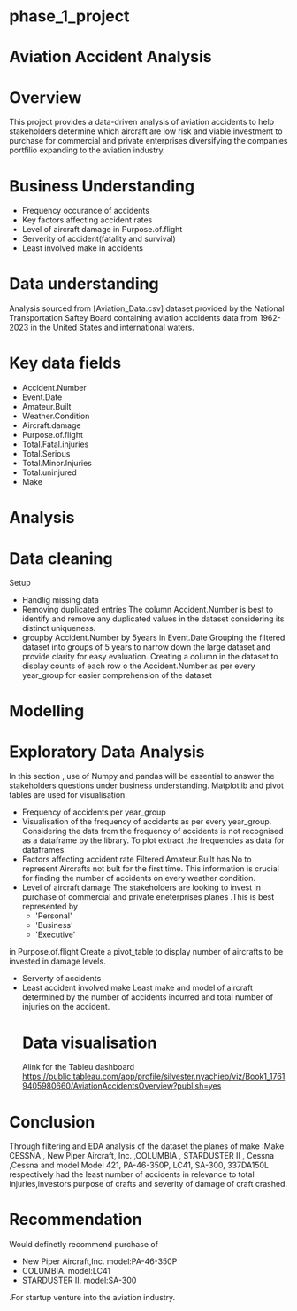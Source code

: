 # phase_1_project 
# Aviation Accident Analysis
# Overview
This project provides a data-driven analysis of aviation accidents to help stakeholders determine which aircraft are low risk and viable investment to purchase for commercial and private enterprises diversifying the companies portfilio expanding to the aviation industry.
# Business Understanding
- Frequency occurance of accidents
- Key factors affecting accident rates
- Level of aircraft damage in Purpose.of.flight
- Serverity of accident(fatality and survival)
- Least involved make in accidents
# Data understanding
Analysis sourced from [Aviation_Data.csv] dataset provided by the National Transportation Saftey Board containing aviation accidents data from 1962-2023 in the United States and international waters.
# Key data fields
- Accident.Number
- Event.Date
- Amateur.Built
- Weather.Condition
- Aircraft.damage
- Purpose.of.flight
- Total.Fatal.injuries
- Total.Serious
- Total.Minor.Injuries
- Total.uninjured
- Make
# Analysis
# Data cleaning 
Setup
   - Handlig missing data
   - Removing duplicated entries
   The column Accident.Number is best to identify and remove any duplicated values in the dataset considering its distinct uniqueness.
   - groupby Accident.Number by 5years in Event.Date
   Grouping the filtered dataset into groups of 5 years to narrow down the large dataset and provide clarity for easy evaluation.
   Creating a column in the dataset to display counts of each row o the Accident.Number as per every year_group for easier comprehension of the dataset
# Modelling
   # Exploratory Data Analysis
   In this section , use of Numpy and pandas will be essential to answer the stakeholders questions under business understanding.
Matplotlib and pivot tables are used for visualisation.
   - Frequency of accidents per year_group
   - Visualisation of the frequency of accidents as per every year_group.
Considering the data from the frequency of accidents is not recognised as a dataframe by the library. To plot extract the frequencies as data for dataframes. 
- Factors affecting accident rate
Filtered Amateur.Built has No to represent Aircrafts not bult for the first time. This information is crucial for finding the number of accidents on every weather condition.
- Level of aircraft damage
The stakeholders are looking to invest in purchase of commercial and private eneterprises planes .This is best represented by 
  - 'Personal'
  - 'Business'
  - 'Executive'


in Purpose.of.flight
Create a pivot_table to display number of aircrafts to be invested in damage levels.
- Serverty of accidents
- Least accident involved make
Least make and model of aircraft determined by the number of accidents incurred and total number of injuries on the accident.
   # Data visualisation
   Alink for the Tableu dashboard
   https://public.tableau.com/app/profile/silvester.nyachieo/viz/Book1_17619405980660/AviationAccidentsOverview?publish=yes

# Conclusion
Through filtering and EDA analysis of the dataset the planes of make :Make CESSNA , New Piper Aircraft, Inc. ,COLUMBIA , STARDUSTER II , Cessna ,Cessna  and model:Model 421, PA-46-350P, LC41, SA-300, 337DA150L  respectively had the least number of accidents in relevance to total injuries,investors purpose of crafts and severity of damage of craft crashed.     
  # Recommendation     
  Would definetly recommend purchase of 
- New Piper Aircraft,Inc.  model:PA-46-350P
- COLUMBIA.                model:LC41
- STARDUSTER II.           model:SA-300


.For startup venture into the aviation industry.




